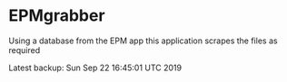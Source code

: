 # EPMgrabber
Using a database from the EPM app this application scrapes the files as required


Latest backup: Sun Sep 22 16:45:01 UTC 2019
